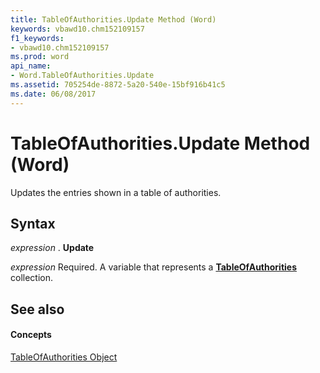 ```yaml
---
title: TableOfAuthorities.Update Method (Word)
keywords: vbawd10.chm152109157
f1_keywords:
- vbawd10.chm152109157
ms.prod: word
api_name:
- Word.TableOfAuthorities.Update
ms.assetid: 705254de-8872-5a20-540e-15bf916b41c5
ms.date: 06/08/2017
---
```



# TableOfAuthorities.Update Method (Word)

Updates the entries shown in a table of authorities.


## Syntax

 _expression_ . **Update**

 _expression_ Required. A variable that represents a **[TableOfAuthorities](Word.TableOfAuthorities.md)** collection.


## See also


#### Concepts


[TableOfAuthorities Object](Word.TableOfAuthorities.md)

